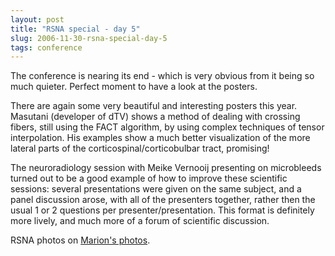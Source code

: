 ```yaml
---
layout: post
title: "RSNA special - day 5"
slug: 2006-11-30-rsna-special-day-5
tags: conference
---
```


The conference is nearing its end - which is very obvious from it being so much quieter. Perfect moment to have a look at the posters.



There are again some very beautiful and interesting posters this year. Masutani (developer of dTV) shows a method of dealing with crossing fibers, still using the FACT algorithm, by using complex techniques of tensor interpolation. His examples show a much better visualization of the more lateral parts of the corticospinal/corticobulbar tract, promising!



The neuroradiology session with Meike Vernooij presenting on microbleeds turned out to be a good example of how to improve these scientific sessions: several presentations were given on the same subject, and a panel discussion arose, with all of the presenters together, rather then the usual 1 or 2 questions per presenter/presentation. This format is definitely more lively, and much more of a forum of scientific discussion.

RSNA photos on [Marion's photos](http://www.pbase.com/marion_smits/rsna2006).


